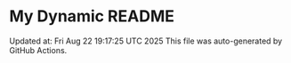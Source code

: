 # My Dynamic README
Updated at: Fri Aug 22 19:17:25 UTC 2025
This file was auto-generated by GitHub Actions.
